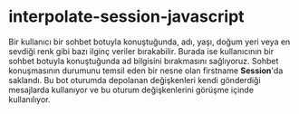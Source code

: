 ﻿# interpolate-session-javascript
 
Bir kullanıcı bir sohbet botuyla konuştuğunda, adı, yaşı, doğum yeri veya en sevdiği renk gibi bazı ilginç veriler bırakabilir. Burada ise kullanıcının bir sohbet botuyla konuştuğunda ad bilgisini bırakmasını sağlıyoruz. Sohbet konuşmasının durumunu temsil eden bir nesne olan firstname  **Session**'da saklandı. Bu bot oturumda depolanan değişkenleri kendi gönderdiği mesajlarda kullanıyor ve bu oturum değişkenlerini görüşme içinde kullanılıyor.


